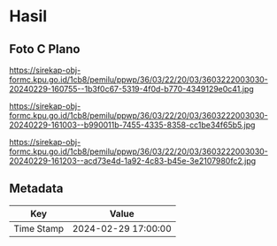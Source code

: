 # Hasil

## Foto C Plano

https://sirekap-obj-formc.kpu.go.id/1cb8/pemilu/ppwp/36/03/22/20/03/3603222003030-20240229-160755--1b3f0c67-5319-4f0d-b770-4349129e0c41.jpg

https://sirekap-obj-formc.kpu.go.id/1cb8/pemilu/ppwp/36/03/22/20/03/3603222003030-20240229-161003--b990011b-7455-4335-8358-cc1be34f65b5.jpg

https://sirekap-obj-formc.kpu.go.id/1cb8/pemilu/ppwp/36/03/22/20/03/3603222003030-20240229-161203--acd73e4d-1a92-4c83-b45e-3e2107980fc2.jpg


## Metadata

| Key        | Value               |
| ---------- | ------------------- |
| Time Stamp | 2024-02-29 17:00:00 |



